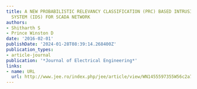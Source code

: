 ```yaml
---
title: A NEW PROBABILISTIC RELEVANCY CLASSIFICATION (PRC) BASED INTRUSION DETECTION
  SYSTEM (IDS) FOR SCADA NETWORK
authors:
- Shitharth S
- Prince Winston D
date: '2016-02-01'
publishDate: '2024-01-28T08:39:14.268400Z'
publication_types:
- article-journal
publication: '*Journal of Electrical Engineering*'
links:
- name: URL
  url: http://www.jee.ro/index.php/jee/article/view/WN1455597355W56c2a72b7c0d9
---
```

